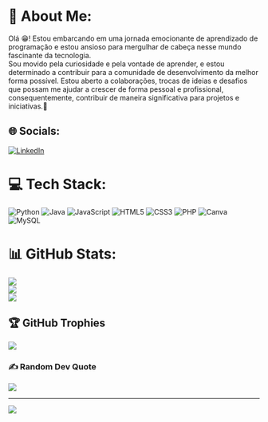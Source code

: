 # 💫 About Me:
Olá 😁! Estou embarcando em uma jornada emocionante de aprendizado de programação e estou ansioso para mergulhar de cabeça nesse mundo fascinante da tecnologia.<br>Sou movido pela curiosidade e pela vontade de aprender, e estou determinado a contribuir para a comunidade de desenvolvimento da melhor forma possível. Estou aberto a colaborações, trocas de ideias e desafios que possam me ajudar a crescer de forma pessoal e profissional, consequentemente, contribuir de maneira significativa para projetos e iniciativas.🔭


## 🌐 Socials:
[![LinkedIn](https://img.shields.io/badge/LinkedIn-%230077B5.svg?logo=linkedin&logoColor=white)](https://linkedin.com/in/GabrielSilva) 

# 💻 Tech Stack:
![Python](https://img.shields.io/badge/python-3670A0?style=flat&logo=python&logoColor=ffdd54) ![Java](https://img.shields.io/badge/java-%23ED8B00.svg?style=flat&logo=openjdk&logoColor=white) ![JavaScript](https://img.shields.io/badge/javascript-%23323330.svg?style=flat&logo=javascript&logoColor=%23F7DF1E) ![HTML5](https://img.shields.io/badge/html5-%23E34F26.svg?style=flat&logo=html5&logoColor=white) ![CSS3](https://img.shields.io/badge/css3-%231572B6.svg?style=flat&logo=css3&logoColor=white) ![PHP](https://img.shields.io/badge/php-%23777BB4.svg?style=flat&logo=php&logoColor=white) ![Canva](https://img.shields.io/badge/Canva-%2300C4CC.svg?style=flat&logo=Canva&logoColor=white) ![MySQL](https://img.shields.io/badge/mysql-4479A1.svg?style=flat&logo=mysql&logoColor=white)
# 📊 GitHub Stats:
![](https://github-readme-stats.vercel.app/api?username=Dev-Almeida10&theme=prussian&hide_border=false&include_all_commits=false&count_private=false)<br/>
![](https://github-readme-streak-stats.herokuapp.com/?user=Dev-Almeida10&theme=prussian&hide_border=false)<br/>
![](https://github-readme-stats.vercel.app/api/top-langs/?username=Dev-Almeida10&theme=prussian&hide_border=false&include_all_commits=false&count_private=false&layout=compact)

## 🏆 GitHub Trophies
![](https://github-profile-trophy.vercel.app/?username=Dev-Almeida10&theme=prussian&no-frame=false&no-bg=false&margin-w=4)

### ✍️ Random Dev Quote
![](https://quotes-github-readme.vercel.app/api?type=horizontal&theme=tokyonight)

---
[![](https://visitcount.itsvg.in/api?id=Dev-Almeida10&icon=0&color=0)](https://visitcount.itsvg.in)
